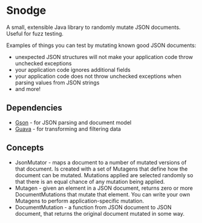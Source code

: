 Snodge
======

A small, extensible Java library to randomly mutate JSON documents. Useful for fuzz testing.

Examples of things you can test by mutating known good JSON documents:

- unexpected JSON structures will not make your application code throw unchecked exceptions
- your application code ignores additional fields
- your application code does not throw unchecked exceptions when parsing values from JSON strings
- and more!


Dependencies
------------

* [Gson](https://code.google.com/p/google-gson/) - for JSON parsing and document model
* [Guava](https://code.google.com/p/guava-libraries/) - for transforming and filtering data

Concepts
--------

* JsonMutator - maps a document to a number of mutated versions of that document.  Is created with a set of Mutagens that define how the document can be mutated.  Mutations applied are selected randomly so that there is an equal chance of any mutation being applied.
* Mutagen - given an element in a JSON document, returns zero or more DocumentMutations that mutate that element.  You can write your own Mutagens to perform application-specific mutation.
* DocumentMutation - a function from JSON document to JSON document, that returns the original document mutated in some way.
